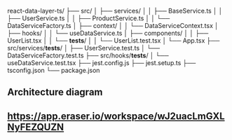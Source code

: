 react-data-layer-ts/
├── src/
│ ├── services/
│ │ ├── BaseService.ts
│ │ ├── UserService.ts
│ │ ├── ProductService.ts
│ │ └── DataServiceFactory.ts
│ ├── context/
│ │ └── DataServiceContext.tsx
│ ├── hooks/
│ │ └── useDataService.ts
│ ├── components/
│ │ ├── UserList.tsx
│ │ └── **tests**/
│ │ └── UserList.test.tsx
│ └── App.tsx
├── src/services/**tests**/
│ ├── UserService.test.ts
│ └── DataServiceFactory.test.ts
├── src/hooks/**tests**/
│ └── useDataService.test.tsx
├── jest.config.js
├── jest.setup.ts
├── tsconfig.json
└── package.json

## Architecture diagram

## https://app.eraser.io/workspace/wJ2uacLmGXLNyFEZQUZN
